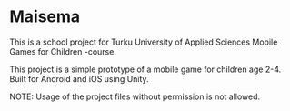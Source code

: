 # Maisema
This is a school project for Turku University of Applied Sciences Mobile Games for Children -course. 

This project is a simple prototype of a mobile game for children age 2-4. Built for Android and iOS 
using Unity.

NOTE: Usage of the project files without permission is not allowed.
